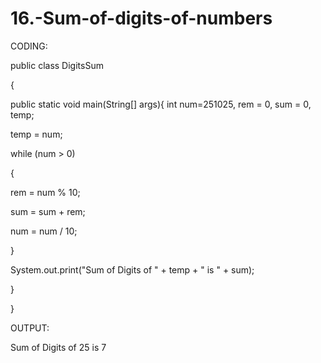 # 16.-Sum-of-digits-of-numbers
CODING:

public class DigitsSum

{

public static void main(String[] args){
int num=251025, rem = 0, sum = 0, temp;

temp = num;

while (num > 0)

{

rem = num % 10;

sum = sum + rem;

num = num / 10;

}

System.out.print("Sum of Digits of " + temp + " is " + sum);

}

}

OUTPUT:

Sum of Digits of 25 is 7
